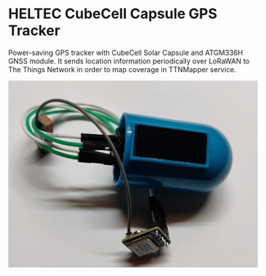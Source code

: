 # HELTEC CubeCell Capsule GPS Tracker

Power-saving GPS tracker with CubeCell Solar Capsule and ATGM336H GNSS module. It sends location information periodically over LoRaWAN to The Things Network in order to map coverage in TTNMapper service.

![](capsule_gps.jpg)